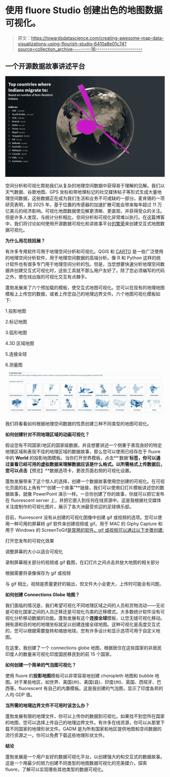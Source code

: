 # 使用 fluore Studio 创建出色的地图数据可视化。

> 原文：<https://towardsdatascience.com/creating-awesome-map-data-visualizations-using-flourish-studio-6410a8e01c74?source=collection_archive---------16----------------------->

## 一个开源数据故事讲述平台

![](img/ef6f3e18c030f3a732f79e70277e7d34.png)

空间分析和可视化帮助我们从复杂的地理空间数据中获得易于理解的见解。我们以天气数据、谷歌地图、GPS 坐标和带地理标记的社交媒体帖子等形式生成大量地理空间数据，这些数据正在成为我们生活和业务不可或缺的一部分。麦肯锡的一项研究表明，到 2025 年，基于位置的传感器的加速扩散可能会带来每年超过 11 万亿美元的经济影响。可视化地图数据使见解更清晰、更直观，并获得受众的关注。但是许多人发现，与统计分析相比，空间分析和可视化非常难以执行。在这篇博客中，我们将讨论如何使用开源数据可视化和讲故事平台[的繁荣](https://flourish.studio/)来创建交互式地图数据可视化。

**为什么用花枝招展？**

有许多专用软件可用于地理空间分析和可视化。QGIS 和 [CARTO](https://carto.com/) 是一些广泛使用的地理空间分析软件，用于地理空间数据的高端分析。像 R 和 Python 这样的统计软件也有很多专门用于地理空间分析的包。但是，当您想要快速分析地理空间数据并创建交互式可视化时，这些工具就不那么用户友好了。除了您必须编写的代码之外，使在线出版的可视化交互有点棘手。

蓬勃发展来了六个预加载的模板，使交互式地图可视化。您可以在现有的地理地图模板上上传您的数据，或者上传您自己的地理边界文件。六个地图可视化模板如下:

1.投影地图

2.标记地图

3.弧形地图

4.3D 区域地图

5.连接全球

6.测量图

![](img/4ffa88cce0b173a1433e12810c98a0a5.png)

我们将看看如何根据地理空间数据的性质创建三种不同类型的地图可视化。

**如何创建针对不同地理区域的动画可视化？**

假设您有不同国家/地区的国家级数据，并且想要讲述一个侧重于表现良好的特定地理区域和表现不佳的地理区域的数据故事，那么您可以使用已经存在于 fluore 中的 **World** 的投影地图模板。当你打开世界模板，点击**‘数据’**标签，你可以通过查看已经可用的虚拟数据来理解数据应该是什么格式。以所需格式上传数据后，您可以点击**【预览】**数据选项卡，更改页面右侧的可视化设置。

蓬勃发展带来了这个惊人的选择，创建一个数据故事使用您创建的可视化。在可视化页面的右上角有**“创建一个故事”**链接，我们可以使用幻灯片模板讲述您的数据故事，就像 PowerPoint 演示一样。一旦你创建了你的故事，你就可以把它发布在 fluorescent server 上，并把它嵌入到任何在线资源中。这是我根据社交媒体关注度制作的可视化图片，展示了各大洲最受欢迎的足球俱乐部。

目前，fluorescent 没有从创建的可视化图像中创建 gif 或视频的选项。您可以使用一种可用的屏幕转 gif 软件来创建视频或 gif。用于 MAC 的 Giphy Capture 和用于 Windows 的 ScreenToGif[是常用的软件。gif 或视频可以通过以下步骤创建:](https://www.screentogif.com/)

打开您发布的可视化效果

调整屏幕的大小以适合可视化

录制屏幕相关部分的视频或 gif 截图，在幻灯片之间点击并放大地图的相关部分

根据需要将录像保存为 gif 或视频

与 gif 相比，视频是质量更好的输出，但文件大小会更大，上传时可能会有问题。

**如何创建 Connections Globe 地图？**

我们面临的情况是，我们希望可视化不同地理区域之间的人员和货物流动——无论是可视化国家之间的人员迁移还是可视化鸟类的迁移模式。大多数统计软件没有可视化分析移动数据的功能。蓬勃发展有这个**连接全球**模板，让您无缝可视化移动。拥有源和目的地的地理坐标就足以创建连接全球地图。这种可视化是高度交互式的，您可以根据需要旋转和缩放地球。您有许多设计和显示选项可用于自定义地图。

在这里，我创建了一个 connections globe 地图，根据居住在这些国家的非居民印度人的数量来可视化印度国民移民到的前 15 个国家。

**如何创建一个简单的气泡图可视化？**

使用 fluore 的**投影地图**模板可以非常容易地创建 choropleth 地图和 bubble 地图。对于某些地区，如世界、美国(州)、美国(县)、印度(州)、英国、西班牙、巴西等，fluorescent 有自己的内置模板。这是我创建的气泡图，显示了印度各邦的人均 GDP 值。

**当所需的地理边界文件不可用时该怎么办？**

蓬勃发展有限的地理文件，你可以上传你的数据到可视化。如果找不到您所在国家的地图，您可以选择上传自己的地理边界文件。有许多在线资源，你可以从那里下载不同国家的地理形状文件。GADM 是为所有国家和地区提供地图和空间数据的流行资源之一。你可以免费下载这些地理形状文件。

**结论**

蓬勃发展是一个用户友好的数据可视化平台，以创建强大的和交互式的数据故事。这是一个用最少的努力创建不同类型的地图数据可视化的完美媒介。探索 fluore，了解可以实现哪些其他类型的数据可视化。